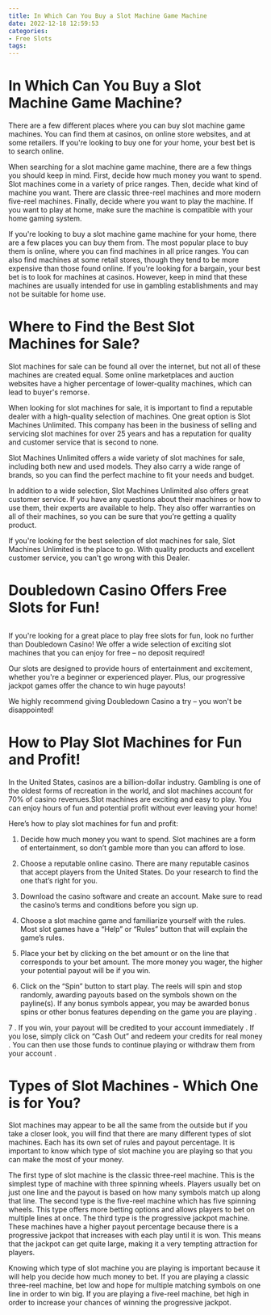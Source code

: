 ```yaml
---
title: In Which Can You Buy a Slot Machine Game Machine
date: 2022-12-18 12:59:53
categories:
- Free Slots
tags:
---
```



#  In Which Can You Buy a Slot Machine Game Machine?

There are a few different places where you can buy slot machine game machines. You can find them at casinos, on online store websites, and at some retailers. If you're looking to buy one for your home, your best bet is to search online.

When searching for a slot machine game machine, there are a few things you should keep in mind. First, decide how much money you want to spend. Slot machines come in a variety of price ranges. Then, decide what kind of machine you want. There are classic three-reel machines and more modern five-reel machines. Finally, decide where you want to play the machine. If you want to play at home, make sure the machine is compatible with your home gaming system.

If you're looking to buy a slot machine game machine for your home, there are a few places you can buy them from. The most popular place to buy them is online, where you can find machines in all price ranges. You can also find machines at some retail stores, though they tend to be more expensive than those found online. If you're looking for a bargain, your best bet is to look for machines at casinos. However, keep in mind that these machines are usually intended for use in gambling establishments and may not be suitable for home use.

#  Where to Find the Best Slot Machines for Sale?

Slot machines for sale can be found all over the internet, but not all of these machines are created equal. Some online marketplaces and auction websites have a higher percentage of lower-quality machines, which can lead to buyer's remorse.

When looking for slot machines for sale, it is important to find a reputable dealer with a high-quality selection of machines. One great option is Slot Machines Unlimited. This company has been in the business of selling and servicing slot machines for over 25 years and has a reputation for quality and customer service that is second to none.

Slot Machines Unlimited offers a wide variety of slot machines for sale, including both new and used models. They also carry a wide range of brands, so you can find the perfect machine to fit your needs and budget.

In addition to a wide selection, Slot Machines Unlimited also offers great customer service. If you have any questions about their machines or how to use them, their experts are available to help. They also offer warranties on all of their machines, so you can be sure that you're getting a quality product.

If you're looking for the best selection of slot machines for sale, Slot Machines Unlimited is the place to go. With quality products and excellent customer service, you can't go wrong with this Dealer.

#  Doubledown Casino Offers Free Slots for Fun!

##

If you're looking for a great place to play free slots for fun, look no further than Doubledown Casino! We offer a wide selection of exciting slot machines that you can enjoy for free – no deposit required!

Our slots are designed to provide hours of entertainment and excitement, whether you're a beginner or experienced player. Plus, our progressive jackpot games offer the chance to win huge payouts!

We highly recommend giving Doubledown Casino a try – you won't be disappointed!

#  How to Play Slot Machines for Fun and Profit!

In the United States, casinos are a billion-dollar industry. Gambling is one of the oldest forms of recreation in the world, and slot machines account for 70% of casino revenues.Slot machines are exciting and easy to play. You can enjoy hours of fun and potential profit without ever leaving your home!

Here’s how to play slot machines for fun and profit:

1. Decide how much money you want to spend. Slot machines are a form of entertainment, so don’t gamble more than you can afford to lose.

2. Choose a reputable online casino. There are many reputable casinos that accept players from the United States. Do your research to find the one that’s right for you.

3. Download the casino software and create an account. Make sure to read the casino’s terms and conditions before you sign up.

4. Choose a slot machine game and familiarize yourself with the rules. Most slot games have a “Help” or “Rules” button that will explain the game’s rules.

5. Place your bet by clicking on the bet amount or on the line that corresponds to your bet amount. The more money you wager, the higher your potential payout will be if you win.

6. Click on the “Spin” button to start play. The reels will spin and stop randomly, awarding payouts based on the symbols shown on the payline(s). If any bonus symbols appear, you may be awarded bonus spins or other bonus features depending on the game you are playing .

7 . If you win, your payout will be credited to your account immediately . If you lose, simply click on “Cash Out” and redeem your credits for real money . You can then use those funds to continue playing or withdraw them from your account .

#  Types of Slot Machines - Which One is for You?

Slot machines may appear to be all the same from the outside but if you take a closer look, you will find that there are many different types of slot machines. Each has its own set of rules and payout percentage. It is important to know which type of slot machine you are playing so that you can make the most of your money.

The first type of slot machine is the classic three-reel machine. This is the simplest type of machine with three spinning wheels. Players usually bet on just one line and the payout is based on how many symbols match up along that line. The second type is the five-reel machine which has five spinning wheels. This type offers more betting options and allows players to bet on multiple lines at once. The third type is the progressive jackpot machine. These machines have a higher payout percentage because there is a progressive jackpot that increases with each play until it is won. This means that the jackpot can get quite large, making it a very tempting attraction for players.

Knowing which type of slot machine you are playing is important because it will help you decide how much money to bet. If you are playing a classic three-reel machine, bet low and hope for multiple matching symbols on one line in order to win big. If you are playing a five-reel machine, bet high in order to increase your chances of winning the progressive jackpot.
